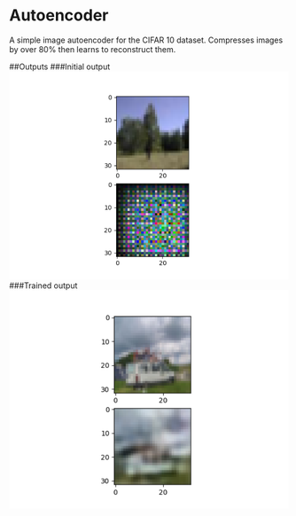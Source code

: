 # Autoencoder
A simple image autoencoder for the CIFAR 10 dataset. Compresses images by over 80% then learns to reconstruct them.

##Outputs
###Initial output
![Initial](Initial.png "On the first iteration.")
###Trained output
![Final](Final.png "When it learns to rebuild from the latent vector!")
